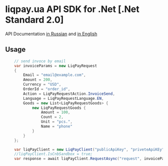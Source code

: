 liqpay.ua API SDK for .Net [.Net Standard 2.0]
===========================

API Documentation [in Russian](https://www.liqpay.ua/documentation/ru) and [in English](https://www.liqpay.ua/documentation/en)


Usage
----------------------

```csharp
    // send invoce by email
    var invoiceParams = new LiqPayRequest
    {
        Email = "email@example.com",
        Amount = 200,
        Currency = "USD",
        OrderId = "order_id",
        Action = LiqPayRequestAction.InvoiceSend,
        Language = LiqPayRequestLanguage.EN,
        Goods = new List<LiqPayRequestGoods> {
            new LiqPayRequestGoods {
                Amount = 100,
                Count = 2,
                Unit = "pcs.",
                Name = "phone"
            }
        }
    };

    var liqPayClient = new LiqPayClient("publicApiKey", "priveteApiKEy");
    //liqPayClient.IsCnbSandbox = true;
    var response = await liqPayClient.RequestAsync("request", invoiceParams);
```
